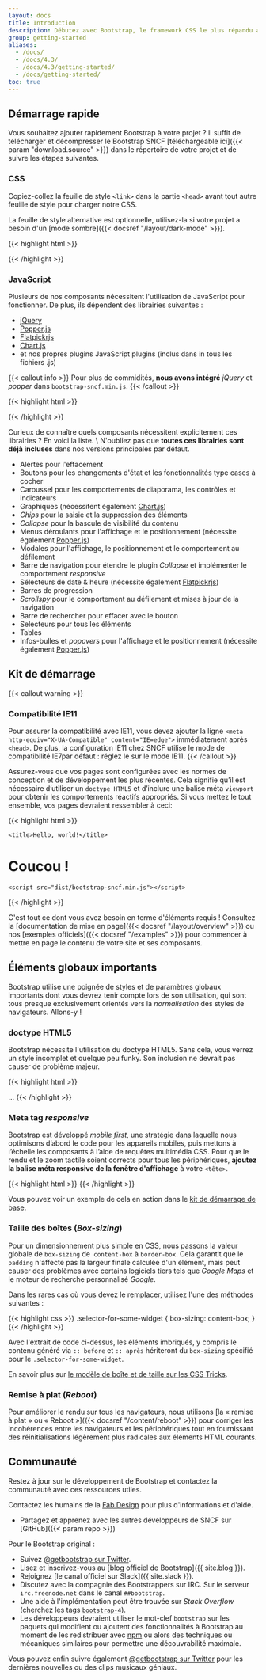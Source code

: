 ```yaml
---
layout: docs
title: Introduction
description: Débutez avec Bootstrap, le framework CSS le plus répandu au monde pour la création de sites réactifs axés sur le mobile, avec des exemples spécifiques à SNCF.
group: getting-started
aliases:
  - /docs/
  - /docs/4.3/
  - /docs/4.3/getting-started/
  - /docs/getting-started/
toc: true
---
```


## Démarrage rapide

Vous souhaitez ajouter rapidement Bootstrap à votre projet ? Il suffit de télécharger et décompresser le Bootstrap SNCF [téléchargeable ici]({{< param "download.source" >}}) dans le répertoire de votre projet et de suivre les étapes suivantes.

### CSS

Copiez-collez la feuille de style `<link>` dans la partie `<head>` avant tout autre feuille de style pour charger notre CSS.

La feuille de style alternative est optionnelle, utilisez-la si votre projet a besoin d'un [mode sombre]({{< docsref "/layout/dark-mode" >}}).

{{< highlight html >}}
<link rel="stylesheet" href="/bootstrap-sncf.min.css">
<link rel="stylesheet alternate" href="/bootstrap-sncf.darkmode.min.css">
{{< /highlight >}}

### JavaScript

Plusieurs de nos composants nécessitent l'utilisation de JavaScript pour fonctionner. De plus, ils dépendent des librairies suivantes :

- [jQuery](https://jquery.com)
- [Popper.js](https://popper.js.org/)
- [Flatpickrjs](https://flatpickr.js.org/)
- [Chart.js](https://www.chartjs.org/)
- et nos propres plugins JavaScript plugins (inclus dans in tous les fichiers .js)

{{< callout info >}}
Pour plus de commidités, **nous avons intégré** _jQuery_ et _popper_ dans `bootstrap-sncf.min.js`.
{{< /callout >}}

{{< highlight html >}}
<script src="/bootstrap-sncf.min.js"></script>
{{< /highlight >}}

Curieux de connaître quels composants nécessitent explicitement ces librairies ? En voici la liste. \\
N'oubliez pas que **toutes ces librairies sont déjà incluses** dans nos versions principales par défaut.

- Alertes pour l'effacement
- Boutons pour les changements d'état et les fonctionnalités type cases à cocher
- Caroussel pour les comportements de diaporama, les contrôles et indicateurs
- Graphiques (nécessitent également [Chart.js](https://www.chartjs.org/))
- _Chips_ pour la saisie et la suppression des éléments
- _Collapse_ pour la bascule de visibilité du contenu
- Menus déroulants pour l'affichage et le positionnement (nécessite également [Popper.js](https://popper.js.org/))
- Modales pour l'affichage, le positionnement et le comportement au défilement
- Barre de navigation pour étendre le plugin _Collapse_ et implémenter le comportement _responsive_
- Sélecteurs de date & heure (nécessite également [Flatpickrjs](https://flatpickr.js.org/))
- Barres de progression
- _Scrollspy_ pour le comportement au défilement et mises à jour de la navigation
- Barre de rechercher pour effacer avec le bouton
- Selecteurs pour tous les éléments
- Tables
- Infos-bulles et _popovers_ pour l'affichage et le positionnement (nécessite également [Popper.js](https://popper.js.org/))

## Kit de démarrage

{{< callout warning >}}
### Compatibilité IE11
Pour assurer la compatibilité avec IE11, vous devez ajouter la ligne `<meta http-equiv="X-UA-Compatible" content="IE=edge">` immédiatement après `<head>`.
De plus, la configuration IE11 chez SNCF utilise le mode de compatibilité IE7par défaut : réglez le sur le mode IE11.
{{< /callout >}}

Assurez-vous que vos pages sont configurées avec les normes de conception et de développement les plus récentes. Cela signifie qu’il est nécessaire d’utiliser un `doctype HTML5` et d’inclure une balise méta `viewport` pour obtenir les comportements réactifs appropriés. Si vous mettez le tout ensemble, vos pages devraient ressembler à ceci:

{{< highlight html >}}
<!doctype html>
<html lang="en">
  <head>
    <!-- compatibilité IE 11 -->
    <meta http-equiv="X-UA-Compatible" content="IE=edge">
    <!-- Meta tags requis -->
    <meta charset="utf-8">
    <meta name="viewport" content="width=device-width, initial-scale=1, shrink-to-fit=no">
    <!-- CSS Bootstrap -->
    <link rel="stylesheet" href="dist/bootstrap-sncf.min.css">

    <title>Hello, world!</title>
  </head>
  <body>
    <h1>Coucou !</h1>

    <script src="dist/bootstrap-sncf.min.js"></script>
  </body>
</html>
{{< /highlight >}}

C'est tout ce dont vous avez besoin en terme d'éléments requis ! Consultez la [documentation de mise en page]({{< docsref "/layout/overview" >}}) ou nos [exemples officiels]({{< docsref "/examples" >}}) pour commencer à mettre en page le contenu de votre site et ses composants.

## Éléments globaux importants

Bootstrap utilise une poignée de styles et de paramètres globaux importants dont vous devrez tenir compte lors de son utilisation, qui sont tous presque exclusivement orientés vers la *normalisation* des styles de navigateurs. Allons-y !

### doctype HTML5

Bootstrap nécessite l'utilisation du doctype HTML5. Sans cela, vous verrez un style incomplet et quelque peu funky. Son inclusion ne devrait pas causer de problème majeur.

{{< highlight html >}}
<!doctype html>
<html lang="fr">
  ...
</html>
{{< /highlight >}}

### Meta tag _responsive_
Bootstrap est développé *mobile first*, une stratégie dans laquelle nous optimisons d’abord le code pour les appareils mobiles, puis mettons à l’échelle les composants à l’aide de requêtes multimédia CSS. Pour que le rendu et le zoom tactile soient corrects pour tous les périphériques, **ajoutez la balise méta responsive de la fenêtre d'affichage** à votre `<tête>`.

{{< highlight html >}}
<meta name="viewport" content="width=device-width, initial-scale=1, shrink-to-fit=no">
{{< /highlight >}}

Vous pouvez voir un exemple de cela en action dans le [kit de démarrage de base](#starter-template).

### Taille des boîtes (_Box-sizing_)

Pour un dimensionnement plus simple en CSS, nous passons la valeur globale de `box-sizing` de` content-box` à `border-box`. Cela garantit que le `padding` n'affecte pas la largeur finale calculée d'un élément, mais peut causer des problèmes avec certains logiciels tiers tels que _Google Maps_ et le moteur de recherche personnalisé _Google_.

Dans les rares cas où vous devez le remplacer, utilisez l'une des méthodes suivantes :

{{< highlight css >}}
.selector-for-some-widget {
  box-sizing: content-box;
}
{{< /highlight >}}

Avec l'extrait de code ci-dessus, les éléments imbriqués, y compris le contenu généré via `:: before` et `:: après` hériteront du `box-sizing` spécifié pour le `.selector-for-some-widget`.

En savoir plus sur [le modèle de boîte et de taille sur les CSS Tricks](https://css-tricks.com/box-sizing/).

### Remise à plat (_Reboot_)

Pour améliorer le rendu sur tous les navigateurs, nous utilisons [la « remise à plat » ou « Reboot »]({{< docsref "/content/reboot" >}}) pour corriger les incohérences entre les navigateurs et les périphériques tout en fournissant des réinitialisations légèrement plus radicales aux éléments HTML courants.

## Communauté

Restez à jour sur le développement de Bootstrap et contactez la communauté avec ces ressources utiles.

Contactez les humains de la [Fab Design](mailto:design.fab@sncf.fr) pour plus d'informations et d'aide.

- Partagez et apprenez avec les autres développeurs de SNCF sur [GitHub]({{< param repo >}})

Pour le Bootstrap original :

- Suivez [@getbootstrap sur Twitter](https://twitter.com/getbootstrap).
- Lisez et inscrivez-vous au [blog officiel de Bootstrap]({{ site.blog }}).
- Rejoignez [le canal officiel sur Slack]({{ site.slack }}).
- Discutez avec la compagnie des Bootstrappers sur IRC. Sur le serveur `irc.freenode.net` dans le canal `##bootstrap`.
- Une aide à l'implémentation peut être trouvée sur _Stack Overflow_ (cherchez les tags [`bootstrap-4`](https://stackoverflow.com/questions/tagged/bootstrap-4)).
- Les développeurs devraient utiliser le mot-clef `bootstrap` sur les paquets qui modifient ou ajoutent des fonctionnalités à Bootstrap au moment de les redistribuer avec [npm](https://www.npmjs.com/browse/keyword/bootstrap) ou alors des techniques ou mécaniques similaires pour permettre une découvrabilité maximale.

Vous pouvez enfin suivre également [@getbootstrap sur Twitter](https://twitter.com/getbootstrap) pour les dernières nouvelles ou des clips musicaux géniaux.
